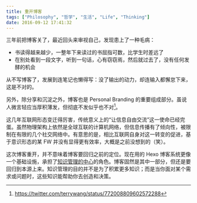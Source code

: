 ```yaml
---
title: 重开博客
tags: ["Philosophy", "哲学", "生活", "Life", "Thinking"]
date: 2016-09-12 17:41:32
---
```


三年前把博客关了，最近回头来审视自己，发现患上了一种毛病：

- 书读得越来越少，一整年下来读过的书屈指可数，比学生时差远了
- 在别处看到一段文字，听到一句话，心有窃窃焉，然后就过去了，没有任何发酵的机会

从不写博客了，发展到连笔记也懒得写：没了输出的动力，却连输入都懈怠下来，这是不对的。

另外，除分享和沉淀之外，博客也是 Personal Branding 的重要组成部分。虽说人微言轻应当厚积薄发，但彻底不发似乎也不对[^1]。

这几年互联网形态变迁得厉害，传统意义上的“让信息自由交流”这一使命已经完蛋。虽然物理架构上依然是全球互联的计算机网络，但信息传播有了倾向性，被限制在有限的几个社交网络中。有意思的是，相比互联网自身对这一转变的促进，基于意识形态的某 FW 并没有显得更有效率，大概是之前没想到的（笑）。

这次博客重开，并不意味着博客要回归之前的定位。现在用的 Hexo 博客系统更像一个基础设施，承担了[知识管理的中心](/hexo-centric-knowledge-managment)的角色。博客固然是其中一部分，但还是要回归到本源上来。知识管理的目的并不是为了积累更多知识；而是当你面对某个需求或问题时，这些知识能帮助你去创造和决策。


[^1]: https://twitter.com/terrywang/status/772008809602572288
